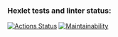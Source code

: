 ### Hexlet tests and linter status:
[![Actions Status](https://github.com/isbushcar/python-project-lvl4/workflows/hexlet-check/badge.svg)](https://github.com/isbushcar/python-project-lvl4/actions)
[![Maintainability](https://api.codeclimate.com/v1/badges/44bfa6df75a69a0728d3/maintainability)](https://codeclimate.com/github/isbushcar/python-project-lvl4/maintainability)